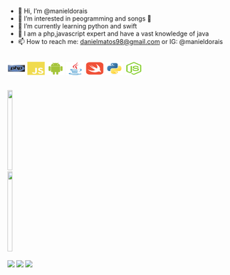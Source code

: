 - 👋 Hi, I’m @manieldorais
- 👀 I’m interested in peogramming and songs 🎵
- 🌱 I’m currently learning python and swift
- 💞️ I am a php,javascript expert and have a vast knowledge of java
- 📫 How to reach me: danielmatos98@gmail.com or IG: @manieldorais
<div style="display: inline_block"><br>
  <img align="center" alt="Daniel-PHP" height="30" width="40" src="https://raw.githubusercontent.com/devicons/devicon/master/icons/php/php-original.svg">
  <img align="center" alt="Daniel-JS" height="30" width="40" src="https://raw.githubusercontent.com/devicons/devicon/master/icons/javascript/javascript-plain.svg">
  <img align="center" alt="Daniel-Android" height="30" width="40" src="https://raw.githubusercontent.com/devicons/devicon/master/icons/android/android-original.svg">
  <img align="center" alt="Daniel-Java" height="30" width="40" src="https://raw.githubusercontent.com/devicons/devicon/master/icons/java/java-original.svg">
  <img align="center" alt="Daniel-Swift" height="30" width="40" src="https://raw.githubusercontent.com/devicons/devicon/master/icons/swift/swift-original.svg">
  <img align="center" alt="Daniel-Py" height="30" width="40" src="https://raw.githubusercontent.com/devicons/devicon/master/icons/python/python-original.svg">
  <img align="center" alt="Daniel-Py" height="30" width="40" src="https://raw.githubusercontent.com/devicons/devicon/master/icons/nodejs/nodejs-original.svg">
  <br>
</div>
<div style="display: inline-block;">
  <br>
  <br>
  <a href="https://github.com/manieldorais">
  <img width="49%" height="180em" src="https://github-readme-stats.vercel.app/api?username=manieldorais&show_icons=true&include_all_commits=true&count_private=true&theme=dark"/>
  <img width="49%" height="180em" src="https://github-readme-stats.vercel.app/api/top-langs/?username=manieldorais&layout=compact&langs_count=7&theme=dark"/>
    <br>
    <br>
</div>
  <div>
  <a href="https://instagram.com/manieldorais" target="_blank"><img src="https://img.shields.io/badge/-Instagram-%23E4405F?style=for-the-badge&logo=instagram&logoColor=white" target="_blank"></a>
  <a href = "mailto:danielmatos98@gmail.com"><img src="https://img.shields.io/badge/-Gmail-%23333?style=for-the-badge&logo=gmail&logoColor=white" target="_blank"></a>
  <a href="https://www.linkedin.com/in/morais-daniel/" target="_blank"><img src="https://img.shields.io/badge/-LinkedIn-%230077B5?style=for-the-badge&logo=linkedin&logoColor=white" target="_blank"></a> 
 
</div>
<!---
manieldorais/manieldorais is a ✨ special ✨ repository because its `README.md` (this file) appears on your GitHub profile.
You can click the Preview link to take a look at your changes.
--->
